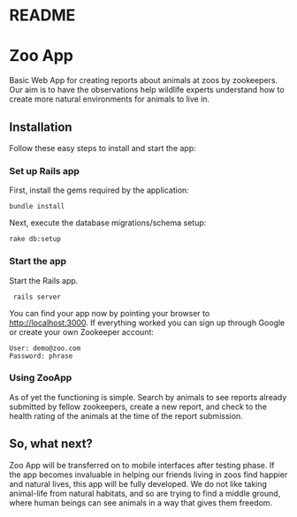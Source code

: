 # README

# Zoo App

Basic Web App for creating reports about animals at zoos by zookeepers. Our aim is to have the observations help wildlife experts understand how to create more natural environments for animals to live in. 

## Installation

Follow these easy steps to install and start the app:

### Set up Rails app

First, install the gems required by the application:

    bundle install

Next, execute the database migrations/schema setup:

	rake db:setup


### Start the app

Start the Rails app. 

     rails server

You can find your app now by pointing your browser to [http://localhost:3000](http://localhost:3000). If everything worked you can sign up through Google or create your own Zookeeper account:

	User: demo@zoo.com
	Password: phrase

### Using ZooApp

As of yet the functioning is simple. Search by animals to see reports already submitted by fellow zookeepers, create a new report, and check to the health rating of the animals at the time of the report submission. 

## So, what next?

Zoo App will be transferred on to mobile interfaces after testing phase. If the app becomes invaluable in helping our friends living in zoos find happier and natural lives, this app will be fully developed. We do not like taking animal-life from natural habitats, and so are trying to find a middle ground, where human beings can see animals in a way that gives them freedom.